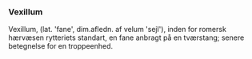 ### Vexillum


Vexillum, (lat. 'fane', dim.afledn. af velum 'sejl'), inden for romersk hærvæsen rytteriets standart, en fane anbragt på en tværstang; senere betegnelse for en troppeenhed.